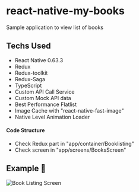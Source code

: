 # react-native-my-books
Sample application to view list of books

## Techs Used
- React Native 0.63.3
- Redux
- Redux-toolkit
- Redux-Saga
- TypeScript
- Custom API Call Service
- Custom Mock API data
- Best Performance Flatlist
- Image Cache with "react-native-fast-image"
- Native Level Animation Loader


#### Code Structure

- Check Redux part in "app/container/Booklisting"
- Check screen in "app/screens/BooksScreen"

## Example  🚀

![Book Listing Screen](https://github.com/asaeed14/react-native-my-books/blob/master/app/images/bookListing.gif)

